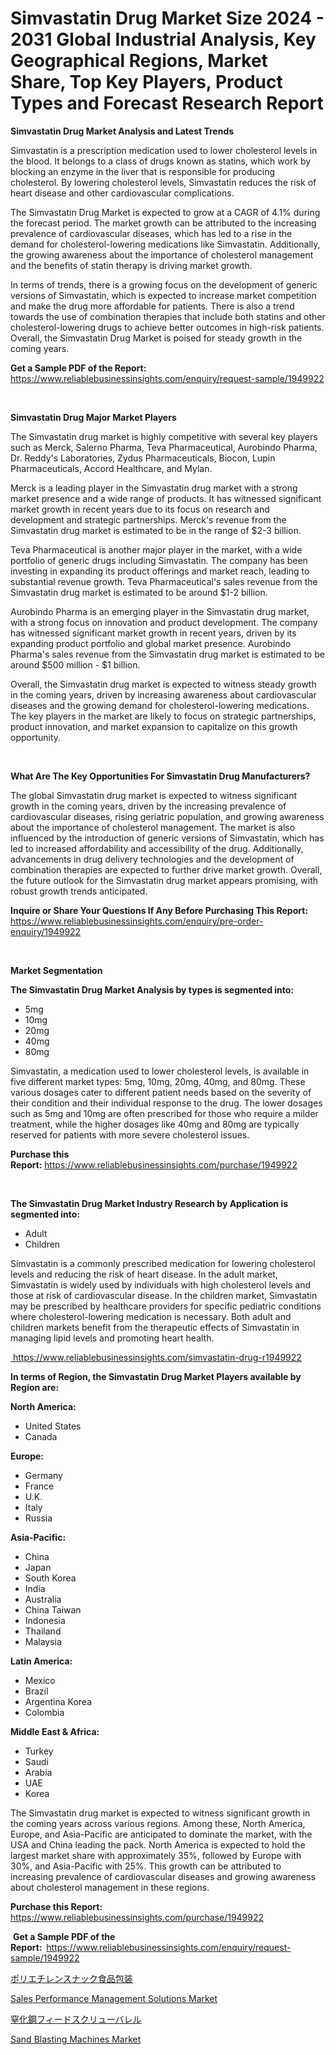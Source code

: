 <p><h1>Simvastatin Drug Market Size 2024 - 2031 Global Industrial Analysis, Key Geographical Regions, Market Share, Top Key Players, Product Types and Forecast Research Report</h1></p><p><strong>Simvastatin Drug Market Analysis and Latest Trends</strong></p>
<p><p>Simvastatin is a prescription medication used to lower cholesterol levels in the blood. It belongs to a class of drugs known as statins, which work by blocking an enzyme in the liver that is responsible for producing cholesterol. By lowering cholesterol levels, Simvastatin reduces the risk of heart disease and other cardiovascular complications.</p><p>The Simvastatin Drug Market is expected to grow at a CAGR of 4.1% during the forecast period. The market growth can be attributed to the increasing prevalence of cardiovascular diseases, which has led to a rise in the demand for cholesterol-lowering medications like Simvastatin. Additionally, the growing awareness about the importance of cholesterol management and the benefits of statin therapy is driving market growth.</p><p>In terms of trends, there is a growing focus on the development of generic versions of Simvastatin, which is expected to increase market competition and make the drug more affordable for patients. There is also a trend towards the use of combination therapies that include both statins and other cholesterol-lowering drugs to achieve better outcomes in high-risk patients. Overall, the Simvastatin Drug Market is poised for steady growth in the coming years.</p></p>
<p><strong>Get a Sample PDF of the Report:&nbsp;</strong> <a href="https://www.reliablebusinessinsights.com/enquiry/request-sample/1949922">https://www.reliablebusinessinsights.com/enquiry/request-sample/1949922</a></p>
<p>&nbsp;</p>
<p><strong>Simvastatin Drug Major Market Players</strong></p>
<p><p>The Simvastatin drug market is highly competitive with several key players such as Merck, Salerno Pharma, Teva Pharmaceutical, Aurobindo Pharma, Dr. Reddy's Laboratories, Zydus Pharmaceuticals, Biocon, Lupin Pharmaceuticals, Accord Healthcare, and Mylan.</p><p>Merck is a leading player in the Simvastatin drug market with a strong market presence and a wide range of products. It has witnessed significant market growth in recent years due to its focus on research and development and strategic partnerships. Merck's revenue from the Simvastatin drug market is estimated to be in the range of $2-3 billion.</p><p>Teva Pharmaceutical is another major player in the market, with a wide portfolio of generic drugs including Simvastatin. The company has been investing in expanding its product offerings and market reach, leading to substantial revenue growth. Teva Pharmaceutical's sales revenue from the Simvastatin drug market is estimated to be around $1-2 billion.</p><p>Aurobindo Pharma is an emerging player in the Simvastatin drug market, with a strong focus on innovation and product development. The company has witnessed significant market growth in recent years, driven by its expanding product portfolio and global market presence. Aurobindo Pharma's sales revenue from the Simvastatin drug market is estimated to be around $500 million - $1 billion.</p><p>Overall, the Simvastatin drug market is expected to witness steady growth in the coming years, driven by increasing awareness about cardiovascular diseases and the growing demand for cholesterol-lowering medications. The key players in the market are likely to focus on strategic partnerships, product innovation, and market expansion to capitalize on this growth opportunity.</p></p>
<p>&nbsp;</p>
<p><strong>What Are The Key Opportunities For Simvastatin Drug Manufacturers?</strong></p>
<p><p>The global Simvastatin drug market is expected to witness significant growth in the coming years, driven by the increasing prevalence of cardiovascular diseases, rising geriatric population, and growing awareness about the importance of cholesterol management. The market is also influenced by the introduction of generic versions of Simvastatin, which has led to increased affordability and accessibility of the drug. Additionally, advancements in drug delivery technologies and the development of combination therapies are expected to further drive market growth. Overall, the future outlook for the Simvastatin drug market appears promising, with robust growth trends anticipated.</p></p>
<p><strong>Inquire or Share Your Questions If Any Before Purchasing This Report:</strong> <a href="https://www.reliablebusinessinsights.com/enquiry/pre-order-enquiry/1949922">https://www.reliablebusinessinsights.com/enquiry/pre-order-enquiry/1949922</a></p>
<p>&nbsp;</p>
<p><strong>Market Segmentation</strong></p>
<p><strong>The Simvastatin Drug Market Analysis by types is segmented into:</strong></p>
<p><ul><li>5mg</li><li>10mg</li><li>20mg</li><li>40mg</li><li>80mg</li></ul></p>
<p><p>Simvastatin, a medication used to lower cholesterol levels, is available in five different market types: 5mg, 10mg, 20mg, 40mg, and 80mg. These various dosages cater to different patient needs based on the severity of their condition and their individual response to the drug. The lower dosages such as 5mg and 10mg are often prescribed for those who require a milder treatment, while the higher dosages like 40mg and 80mg are typically reserved for patients with more severe cholesterol issues.</p></p>
<p><strong>Purchase this Report:&nbsp;</strong><a href="https://www.reliablebusinessinsights.com/purchase/1949922">https://www.reliablebusinessinsights.com/purchase/1949922</a></p>
<p>&nbsp;</p>
<p><strong>The Simvastatin Drug Market Industry Research by Application is segmented into:</strong></p>
<p><ul><li>Adult</li><li>Children</li></ul></p>
<p><p>Simvastatin is a commonly prescribed medication for lowering cholesterol levels and reducing the risk of heart disease. In the adult market, Simvastatin is widely used by individuals with high cholesterol levels and those at risk of cardiovascular disease. In the children market, Simvastatin may be prescribed by healthcare providers for specific pediatric conditions where cholesterol-lowering medication is necessary. Both adult and children markets benefit from the therapeutic effects of Simvastatin in managing lipid levels and promoting heart health.</p></p>
<p><a href="https://www.reliablebusinessinsights.com/simvastatin-drug-r1949922">&nbsp;https://www.reliablebusinessinsights.com/simvastatin-drug-r1949922</a></p>
<p><strong>In terms of Region, the Simvastatin Drug Market Players available by Region are:</strong></p>
<p>
    <p> <strong> North America: </strong>
        <ul>
            <li>United States</li>
            <li>Canada</li>
        </ul>
        </p> 
    <p> <strong> Europe: </strong>
        <ul>
            <li>Germany</li>
            <li>France</li>
            <li>U.K.</li>
            <li>Italy</li>
            <li>Russia</li>
        </ul>
        </p> 
    <p> <strong> Asia-Pacific: </strong>
        <ul>
            <li>China</li>
            <li>Japan</li>
            <li>South Korea</li>
            <li>India</li>
            <li>Australia</li>
            <li>China Taiwan</li>
            <li>Indonesia</li>
            <li>Thailand</li>
            <li>Malaysia</li>
        </ul>
        </p> 
    <p> <strong> Latin America: </strong>
        <ul>
            <li>Mexico</li>
            <li>Brazil</li>
            <li>Argentina Korea</li>
            <li>Colombia</li>
        </ul>
        </p> 
    <p> <strong> Middle East & Africa: </strong>
        <ul>
            <li>Turkey</li>
            <li>Saudi</li>
            <li>Arabia</li>
            <li>UAE</li>
            <li>Korea</li>
        </ul>
    </p>
    </p>
<p><p>The Simvastatin drug market is expected to witness significant growth in the coming years across various regions. Among these, North America, Europe, and Asia-Pacific are anticipated to dominate the market, with the USA and China leading the pack. North America is expected to hold the largest market share with approximately 35%, followed by Europe with 30%, and Asia-Pacific with 25%. This growth can be attributed to increasing prevalence of cardiovascular diseases and growing awareness about cholesterol management in these regions.</p></p>
<p><strong>Purchase this Report: </strong><a href="https://www.reliablebusinessinsights.com/purchase/1949922">https://www.reliablebusinessinsights.com/purchase/1949922</a></p>
<p>&nbsp;<strong>Get a Sample PDF of the Report:&nbsp;&nbsp;</strong><a href="https://www.reliablebusinessinsights.com/enquiry/request-sample/1949922">https://www.reliablebusinessinsights.com/enquiry/request-sample/1949922</a></p>
<p><strong></strong></p>
<p><p><a href="https://github.com/ddwcuskozol07187/Market-Research-Report-List-3/blob/main/4178483177968.md">ポリエチレンスナック食品包装</a></p><p><a href="https://github.com/marthawweekle/Market-Research-Report-List-2/blob/main/sales-performance-management-solutions-market.md">Sales Performance Management Solutions Market</a></p><p><a href="https://github.com/marbadji/Market-Research-Report-List-2/blob/main/1256107177969.md">窒化鋼フィードスクリューバレル</a></p><p><a href="https://github.com/HenrietteMills1/Market-Research-Report-List-1/blob/main/sand-blasting-machines-market.md">Sand Blasting Machines Market</a></p></p>
